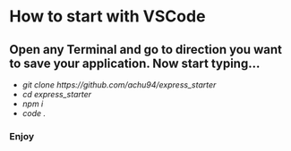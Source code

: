 <h1> How to start with VSCode </h1>

<h2> Open any Terminal and go to direction you want to save your application. Now start typing...</h2>

<ul>
  <li> <i> git clone https://github.com/achu94/express_starter </i> </li>
  <li> <i> cd express_starter </i> </li>
  <li> <i> npm i</i> </li>
  <li> <i> code . </i> </li>
</ul>

<h3>Enjoy</h3>
